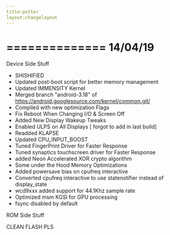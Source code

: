 ```yaml
---
title:potter
layout:changelayout 
---
```


==============
   14/04/19
==============
Device Side Stuff
* SHISHIFIED
* Updated post-boot script for better memory management
* Updated IMMENSITY Kernel
* Merged branch "android-3.18" of  https://android.googlesource.com/kernel/common.git/
* Compiled with new optimization Flags
* Fix Reboot When Changing I/O & Screen Off
* Added New Display Wakeup Tweaks
* Enabled ULPS on All Displays [ forgot to add in last build]
* Readded KLAPSE
* Updated CPU_INPUT_BOOST
* Tuned FingerPrint Driver for Faster Response
* Tuned synaptics touchscreen driver for Faster Response
* added Neon Accelerated XOR crypto algorithm
* Some under the Hood Memory Optimizations
* Added powersave bias on cpufreq interactive
* Converted cpufreq interactive to use statenotifier instead of display_state
* wcd9xxx added support for 44.1Khz sample rate
* Optimized msm KGSl for GPU processing
* fsync disabled by default

ROM Side Stuff

CLEAN FLASH PLS
